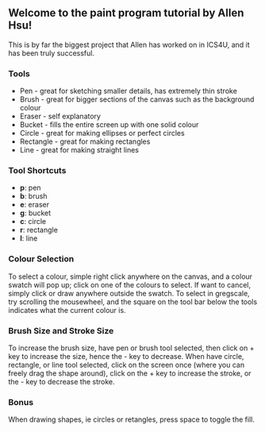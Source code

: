 ## Welcome to the paint program tutorial by Allen Hsu!

This is by far the biggest project that Allen has worked on in ICS4U, and it
has been truly successful.

### Tools

+ Pen - great for sketching smaller details, has extremely thin stroke
+ Brush - great for bigger sections of the canvas such as the background colour
+ Eraser - self explanatory
+ Bucket - fills the entire screen up with one solid colour
+ Circle - great for making ellipses or perfect circles
+ Rectangle - great for making rectangles
+ Line - great for making straight lines

### Tool Shortcuts

+ __p__: pen
+ __b__: brush
+ __e__: eraser
+ __g__: bucket
+ __c__: circle
+ __r__: rectangle
+ __l__: line

### Colour Selection

To select a colour, simple right click anywhere on the canvas, and a colour
swatch will pop up; click on one of the colours to select. If want to cancel,
simply click or draw anywhere outside the swatch. To select in gregscale, try
scrolling the mousewheel, and the square on the tool bar below the tools
indicates what the current colour is.

### Brush Size and Stroke Size

To increase the brush size, have pen or brush tool selected, then click on + key
to increase the size, hence the - key to decrease. When have circle, rectangle,
or line tool selected, click on the screen once (where you can freely drag
the shape around), click on the + key to increase the stroke, or the - key to
decrease the stroke.

### Bonus

When drawing shapes, ie circles or retangles, press space to toggle the fill.

